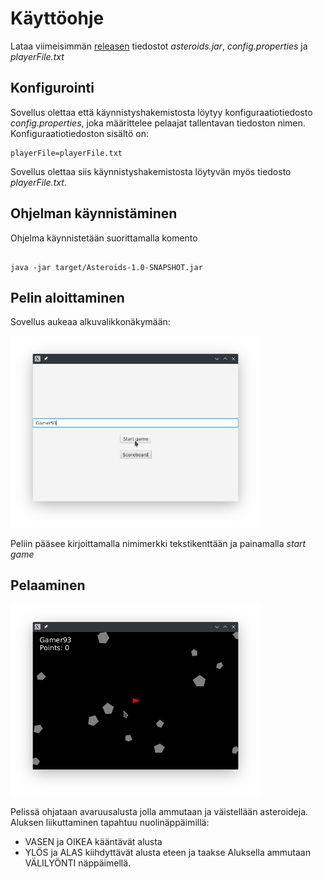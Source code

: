 # Käyttöohje

Lataa viimeisimmän [releasen](https://github.com/AtteMa/Ohte-projekti/releases/tag/loppupalautus) tiedostot _asteroids.jar_, _config.properties_ ja _playerFile.txt_

## Konfigurointi

Sovellus olettaa että käynnistyshakemistosta löytyy konfiguraatiotiedosto _config.properties_, joka määrittelee pelaajat tallentavan tiedoston nimen. Konfiguraatiotiedoston sisältö on:

```
playerFile=playerFile.txt
```
Sovellus olettaa siis käynnistyshakemistosta löytyvän myös tiedosto _playerFile.txt_.

## Ohjelman käynnistäminen

Ohjelma käynnistetään suorittamalla komento

```

java -jar target/Asteroids-1.0-SNAPSHOT.jar

```

## Pelin aloittaminen

Sovellus aukeaa alkuvalikkonäkymään:

<img src="https://github.com/AtteMa/Ohte-projekti/blob/master/dokumentaatio/kuvat/start.png" width="400">

Peliin pääsee kirjoittamalla nimimerkki tekstikenttään ja painamalla _start game_

## Pelaaminen

<img src="https://github.com/AtteMa/Ohte-projekti/blob/master/dokumentaatio/kuvat/game.png" width="400">

Pelissä ohjataan avaruusalusta jolla ammutaan ja väistellään asteroideja.
Aluksen liikuttaminen tapahtuu nuolinäppäimillä:
- VASEN ja OIKEA kääntävät alusta
- YLÖS ja ALAS kiihdyttävät alusta eteen ja taakse
Aluksella ammutaan VÄLILYÖNTI näppäimellä.
